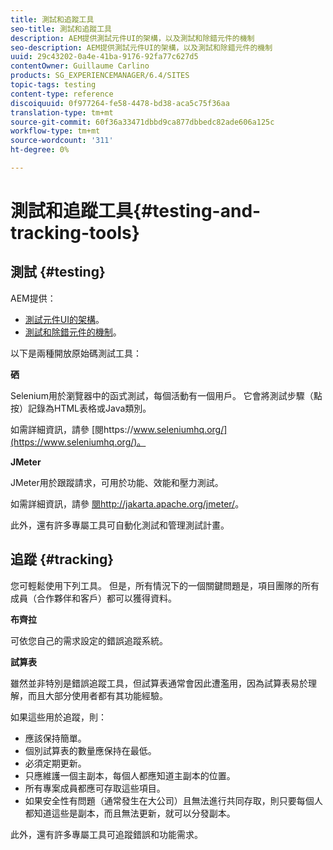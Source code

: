 ```yaml
---
title: 測試和追蹤工具
seo-title: 測試和追蹤工具
description: AEM提供測試元件UI的架構，以及測試和除錯元件的機制
seo-description: AEM提供測試元件UI的架構，以及測試和除錯元件的機制
uuid: 29c43202-0a4e-41ba-9176-92fa77c627d5
contentOwner: Guillaume Carlino
products: SG_EXPERIENCEMANAGER/6.4/SITES
topic-tags: testing
content-type: reference
discoiquuid: 0f977264-fe58-4478-bd38-aca5c75f36aa
translation-type: tm+mt
source-git-commit: 60f36a33471dbbd9ca877dbbedc82ade606a125c
workflow-type: tm+mt
source-wordcount: '311'
ht-degree: 0%

---
```



# 測試和追蹤工具{#testing-and-tracking-tools}

## 測試 {#testing}

AEM提供：

* [測試元件UI的架構](/help/sites-developing/hobbes.md)。
* [測試和除錯元件的機制](/help/sites-developing/developer-mode.md)。

以下是兩種開放原始碼測試工具：

**硒**

Selenium用於瀏覽器中的函式測試，每個活動有一個用戶。 它會將測試步驟（點按）記錄為HTML表格或Java類別。

如需詳細資訊，請參 [閱https://www.seleniumhq.org/](https://www.seleniumhq.org/)。

**JMeter**

JMeter用於跟蹤請求，可用於功能、效能和壓力測試。

如需詳細資訊，請參 [閱http://jakarta.apache.org/jmeter/](http://jakarta.apache.org/jmeter/)。

此外，還有許多專屬工具可自動化測試和管理測試計畫。

## 追蹤 {#tracking}

您可輕鬆使用下列工具。 但是，所有情況下的一個關鍵問題是，項目團隊的所有成員（合作夥伴和客戶）都可以獲得資料。

**布齊拉**

可依您自己的需求設定的錯誤追蹤系統。

**試算表**

雖然並非特別是錯誤追蹤工具，但試算表通常會因此遭濫用，因為試算表易於理解，而且大部分使用者都有其功能經驗。

如果這些用於追蹤，則：

* 應該保持簡單。
* 個別試算表的數量應保持在最低。
* 必須定期更新。
* 只應維護一個主副本，每個人都應知道主副本的位置。
* 所有專案成員都應可存取這些項目。
* 如果安全性有問題（通常發生在大公司）且無法進行共同存取，則只要每個人都知道這些是副本，而且無法更新，就可以分發副本。

此外，還有許多專屬工具可追蹤錯誤和功能需求。
